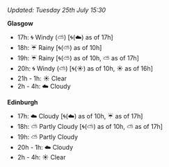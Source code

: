 *Updated: Tuesday 25th July 15:30*

**Glasgow**

* 17h: :cyclone: Windy (:partly_sunny:) [:cyclone:(:cloud:) as of 17h]
* 18h: :umbrella: Rainy [:cyclone:(:partly_sunny:) as of 10h]
* 19h: :umbrella: Rainy [:cyclone:(:partly_sunny:) as of 10h, :partly_sunny: as of 17h]
* 20h: :cyclone: Windy (:partly_sunny:) [:cyclone:(:sunny:) as of 10h, :sunny: as of 16h]
* 21h - 1h: :sunny: Clear
* 2h - 4h: :cloud: Cloudy

**Edinburgh**

* 17h: :cloud: Cloudy [:cyclone:(:cloud:) as of 10h, :umbrella: as of 17h]
* 18h: :partly_sunny: Partly Cloudy [:cyclone:(:partly_sunny:) as of 10h, :partly_sunny: as of 17h]
* 19h: :partly_sunny: Partly Cloudy
* 20h - 1h: :cloud: Cloudy
* 2h - 4h: :sunny: Clear
